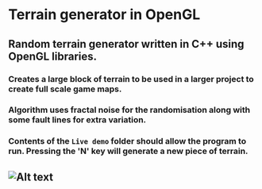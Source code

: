 # Terrain generator in OpenGL
## Random terrain generator written in C++ using OpenGL libraries.
### Creates a large block of terrain to be used in a larger project to create full scale game maps.
### Algorithm uses fractal noise for the randomisation along with some fault lines for extra variation.

### Contents of the `Live demo` folder should allow the program to run. Pressing the 'N' key will generate a new piece of terrain.
## ![Alt text](https://i.ibb.co/Tkp8d7B/Terrain-Generator.png)
